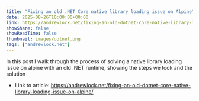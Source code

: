 ```yaml
---
title: "Fixing an old .NET Core native library loading issue on Alpine"
date: 2025-08-26T10:00:00+00:00
link: https://andrewlock.net/fixing-an-old-dotnet-core-native-library-loading-issue-on-alpine/
showShare: false
showReadTime: false
thumbnail: images/dotnet.png
tags: ["andrewlock.net"]
---
```

In this post I walk through the process of solving a native library loading issue on alpine with an old .NET runtime, showing the steps we took and the solution

- Link to article: https://andrewlock.net/fixing-an-old-dotnet-core-native-library-loading-issue-on-alpine/
